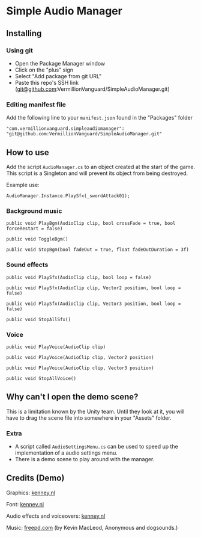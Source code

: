 # Simple Audio Manager

## Installing

### Using git

- Open the Package Manager window
- Click on the "plus" sign
- Select "Add package from git URL"
- Paste this repo's SSH link (<git@github.com>:VermillionVanguard/SimpleAudioManager.git)

### Editing manifest file

Add the following line to your `manifest.json` found in the "Packages" folder

`"com.vermillionvanguard.simpleaudiomanager": "git@github.com:VermillionVanguard/SimpleAudioManager.git"`

## How to use

Add the script `AudioManager.cs` to an object created at the start of the game. This script is a Singleton and will prevent its object from being destroyed.

Example use:

`AudioManager.Instance.PlaySfx(_swordAttack01);`

### Background music

`public void PlayBgm(AudioClip clip, bool crossFade = true, bool forceRestart = false)`

`public void ToggleBgm()`

`public void StopBgm(bool fadeOut = true, float fadeOutDuration = 3f)`

### Sound effects

`public void PlaySfx(AudioClip clip, bool loop = false)`

`public void PlaySfx(AudioClip clip, Vector2 position, bool loop = false)`

`public void PlaySfx(AudioClip clip, Vector3 position, bool loop = false)`

`public void StopAllSfx()`

### Voice

`public void PlayVoice(AudioClip clip)`

`public void PlayVoice(AudioClip clip, Vector2 position)`

`public void PlayVoice(AudioClip clip, Vector3 position)`

`public void StopAllVoice()`

## Why can't I open the demo scene?

This is a limitation known by the Unity team. Until they look at it, you will have to drag the scene file into somewhere in your "Assets" folder.

### Extra

- A script called `AudioSettingsMenu.cs` can be used to speed up the implementation of a audio settings menu.
- There is a demo scene to play around with the manager.

## Credits (Demo)

Graphics: [kenney.nl](https://kenney.nl)

Font: [kenney.nl](https://kenney.nl)

Audio effects and voiceovers: [kenney.nl](https://kenney.nl)

Music: [freepd.com](https://freepd.com) (by Kevin MacLeod, Anonymous and dogsounds.)

